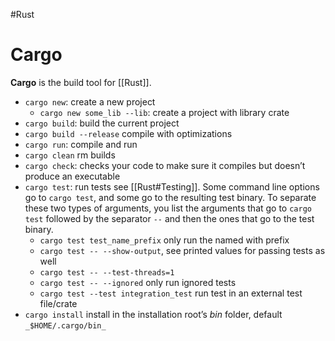 #Rust 
#  Cargo

**Cargo** is the build tool for [[Rust]].

- `cargo new`: create a new project
    - `cargo new some_lib --lib`: create a project with library crate
- `cargo build`: build the current project
- `cargo build --release` compile with optimizations
- `cargo run`: compile and run
- `cargo clean` rm builds
- `cargo check`: checks your code to make sure it compiles but doesn’t produce an executable
- `cargo test`: run tests see [[Rust#Testing]].  Some command line options go to `cargo test`, and some go to the resulting test binary. To separate these two types of arguments, you list the arguments that go to `cargo test` followed by the separator `--` and then the ones that go to the test binary.
    - `cargo test test_name_prefix` only run the named with prefix
    - `cargo test -- --show-output`, see printed values for passing tests as well
    - `cargo test -- --test-threads=1`
    - `cargo test -- --ignored` only run ignored tests
    - `cargo test --test integration_test`  run test in an external test file/crate
- `cargo install`  install in the installation root’s _bin_ folder, default `_$HOME/.cargo/bin_`